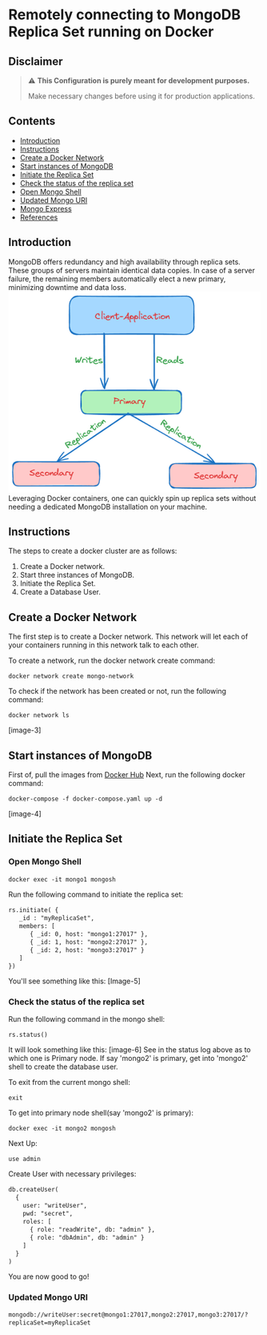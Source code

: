 # Remotely connecting to MongoDB Replica Set running on Docker

## Disclaimer
> :warning: **This Configuration is purely meant for development purposes.**
> 
> Make necessary changes before using it for production applications. 

## Contents
* [Introduction](#introduction)
* [Instructions](#instructions)
* [Create a Docker Network](#create-a-docker-network)
* [Start instances of MongoDB](#start-instances-of-mongodb)
* [Initiate the Replica Set](#initiate-the-replica-set)
* [Check the status of the replica set](#check-the-status-of-the-replica-set)
* [Open Mongo Shell](#open-mongo-shell)
* [Updated Mongo URI](#updated-mongo-uri)
* [Mongo Express](#mongo-express)
* [References](#references)


## Introduction
MongoDB offers redundancy and high availability through replica sets. These groups of servers maintain identical data copies. In case of a server failure, the remaining members automatically elect a new primary, minimizing downtime and data loss.
![MongoDB Cluster/Replica Set](./Assets/mongo-replica.png)
Leveraging Docker containers, one can quickly spin up replica sets without needing a dedicated MongoDB installation on your machine.


## Instructions
The steps to create a docker cluster are as follows:
  1. Create a Docker network.
  2. Start three instances of MongoDB.
  3. Initiate the Replica Set.
  4. Create a Database User.

## Create a Docker Network
The first step is to create a Docker network. This network will let each of your containers running in this network talk to each other.

To create a network, run the docker network create command:
```
docker network create mongo-network
```

To check if the network has been created or not, run the following command:
```
docker network ls
```
[image-3]


## Start instances of MongoDB
First of, pull the images from [Docker Hub](https://hub.docker.com/)
Next, run the following docker command:
```
docker-compose -f docker-compose.yaml up -d
```
[image-4]

## Initiate the Replica Set

### Open Mongo Shell
```
docker exec -it mongo1 mongosh
```
Run the following command to initiate the replica set:
```
rs.initiate( {
   _id : "myReplicaSet",
   members: [
      { _id: 0, host: "mongo1:27017" },
      { _id: 1, host: "mongo2:27017" },
      { _id: 2, host: "mongo3:27017" }
   ]
})
```

You'll see something like this:
[Image-5]

### Check the status of the replica set
Run the following command in the mongo shell:
```
rs.status()
```
It will look something like this:
[image-6]
See in the status log above as to which one is Primary node. If say 'mongo2' is primary, get into 'mongo2' shell to create the database user.

To exit from the current mongo shell:
```
exit
```

To get into primary node shell(say 'mongo2' is primary):
```
docker exec -it mongo2 mongosh
```
Next Up:
```
use admin
```
Create User with necessary privileges:
```
db.createUser(
  {
    user: "writeUser",
    pwd: "secret",
    roles: [
      { role: "readWrite", db: "admin" },
      { role: "dbAdmin", db: "admin" }
    ]
  }
)
```
You are now good to go!

### Updated Mongo URI
```
mongodb://writeUser:secret@mongo1:27017,mongo2:27017,mongo3:27017/?replicaSet=myReplicaSet
```
